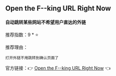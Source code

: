 ## Open the F--king URL Right Now

#### 自动跳转某些网站不希望用户直达的外链

推荐指数：9 * ⭐

推荐理由：

    打开外链不用跳转到确认页面了

官方链接：👉 [Open the F--king URL Right Now](
https://greasyfork.org/zh-CN/scripts/412612-open-the-f-king-url-right-now
) 👈















